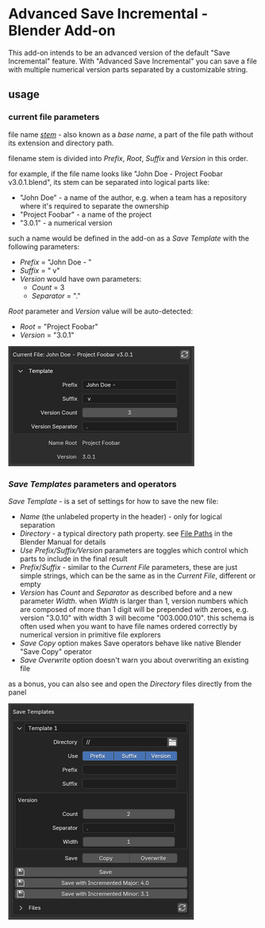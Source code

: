 # Advanced Save Incremental - Blender Add-on

This add-on intends to be an advanced version of the default "Save Incremental" feature. With "Advanced Save
Incremental" you can save a file with multiple numerical version parts separated by a customizable string.

## usage

### current file parameters

file name [_stem_][stem] - also known as a _base name_, a part of the file path without its extension and directory
path.

filename stem is divided into _Prefix_, _Root_, _Suffix_ and _Version_ in this order.

for example, if the file name looks like "John Doe - Project Foobar v3.0.1.blend", its stem can be separated into
logical parts like:

- "John Doe" - a name of the author, e.g. when a team has a repository where it's required to separate the ownership
- "Project Foobar" - a name of the project
- "3.0.1" - a numerical version

such a name would be defined in the add-on as a _Save Template_ with the following parameters:

- _Prefix_ = "John Doe - "
- _Suffix_ = " v"
- _Version_ would have own parameters:
    - _Count_ = 3
    - _Separator_ = "."

_Root_ parameter and _Version_ value will be auto-detected:

- _Root_ = "Project Foobar"
- _Version_ = "3.0.1"

![Screenshot of the Current File parameters](screenshots/readme_screenshot_current_file.png)

[stem]: https://en.wikipedia.org/wiki/Filename#Filename_extensions

### _Save Templates_ parameters and operators

_Save Template_ - is a set of settings for how to save the new file:

- _Name_ (the unlabeled property in the header) - only for logical separation
- _Directory_ - a typical directory path property. see [File Paths][File Paths] in the Blender Manual for details
- _Use Prefix/Suffix/Version_ parameters are toggles which control which parts to include in the final result
- _Prefix_/_Suffix_ - similar to the _Current File_ parameters, these are just simple strings, which can be the same as
  in the _Current File_, different or empty
- _Version_ has _Count_ and _Separator_ as described before and a new parameter _Width_. when _Width_ is larger than 1,
  version numbers which are composed of more than 1 digit will be prepended with zeroes, e.g. version "3.0.10" with
  width 3 will become "003.000.010". this schema is often used when you want to have file names ordered correctly by
  numerical version in primitive file explorers
- _Save Copy_ option makes Save operators behave like native Blender "Save Copy" operator
- _Save Overwrite_ option doesn't warn you about overwriting an existing file

as a bonus, you can also see and open the _Directory_ files directly from the panel

![Screenshot of the Save Template parameters](screenshots/readme_screenshot_template.png)

[File Paths]: https://docs.blender.org/manual/en/latest/editors/preferences/file_paths.html
